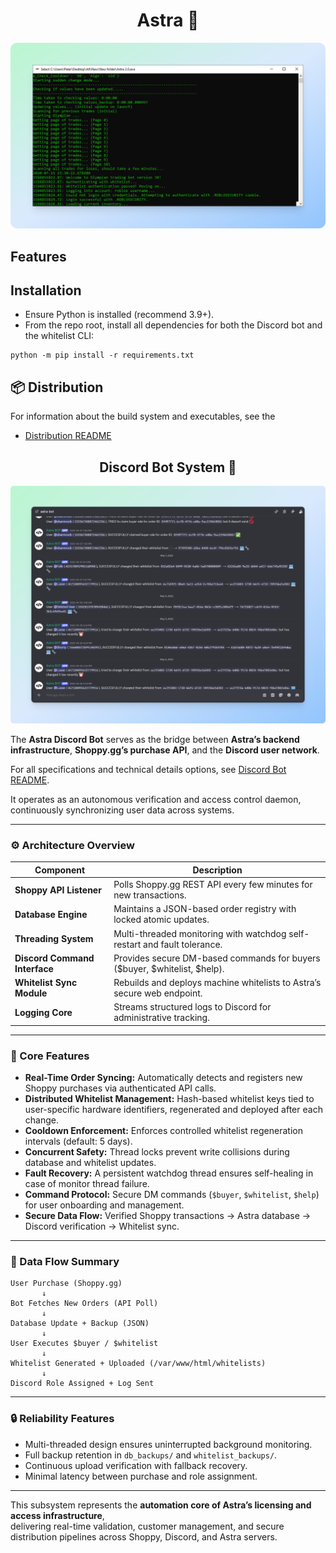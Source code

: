 <div align="center">
  <h1>Astra 🌌</h1>
</div>

![](.github/banner.png)

## Features


## Installation

- Ensure Python is installed (recommend 3.9+).
- From the repo root, install all dependencies for both the Discord bot and the whitelist CLI:

```
python -m pip install -r requirements.txt
```

## 📦 Distribution

For information about the build system and executables, see the 
- [Distribution README](https://github.com/peter-bf/Astra/tree/master/dist#readme)

<div align="center">
  <h2>Discord Bot System 🤖</h2>
</div>

![](.github/bot_logging.png)

The **Astra Discord Bot** serves as the bridge between **Astra’s backend infrastructure**, **Shoppy.gg’s purchase API**, and the **Discord user network**.  

For all specifications and technical details options, see [Discord Bot README](https://github.com/peter-bf/Astra/tree/master/dist#readme).

It operates as an autonomous verification and access control daemon, continuously synchronizing user data across systems.

---

### ⚙️ Architecture Overview

| Component | Description |
|------------|-------------|
| **Shoppy API Listener** | Polls Shoppy.gg REST API every few minutes for new transactions. |
| **Database Engine** | Maintains a JSON-based order registry with locked atomic updates. |
| **Threading System** | Multi-threaded monitoring with watchdog self-restart and fault tolerance. |
| **Discord Command Interface** | Provides secure DM-based commands for buyers ($buyer, $whitelist, $help). |
| **Whitelist Sync Module** | Rebuilds and deploys machine whitelists to Astra’s secure web endpoint. |
| **Logging Core** | Streams structured logs to Discord for administrative tracking. |

---

### 🧠 Core Features

- **Real-Time Order Syncing:** Automatically detects and registers new Shoppy purchases via authenticated API calls.  
- **Distributed Whitelist Management:** Hash-based whitelist keys tied to user-specific hardware identifiers, regenerated and deployed after each change.  
- **Cooldown Enforcement:** Enforces controlled whitelist regeneration intervals (default: 5 days).  
- **Concurrent Safety:** Thread locks prevent write collisions during database and whitelist updates.  
- **Fault Recovery:** A persistent watchdog thread ensures self-healing in case of monitor thread failure.  
- **Command Protocol:** Secure DM commands (`$buyer`, `$whitelist`, `$help`) for user onboarding and management.  
- **Secure Data Flow:** Verified Shoppy transactions → Astra database → Discord verification → Whitelist sync.

---

### 🧩 Data Flow Summary

```
User Purchase (Shoppy.gg)
       ↓
Bot Fetches New Orders (API Poll)
       ↓
Database Update + Backup (JSON)
       ↓
User Executes $buyer / $whitelist
       ↓
Whitelist Generated + Uploaded (/var/www/html/whitelists)
       ↓
Discord Role Assigned + Log Sent
```

---

### 🔒 Reliability Features

- Multi-threaded design ensures uninterrupted background monitoring.
- Full backup retention in `db_backups/` and `whitelist_backups/`.
- Continuous upload verification with fallback recovery.
- Minimal latency between purchase and role assignment.

---

This subsystem represents the **automation core of Astra’s licensing and access infrastructure**,  
delivering real-time validation, customer management, and secure distribution pipelines across Shoppy, Discord, and Astra servers.


